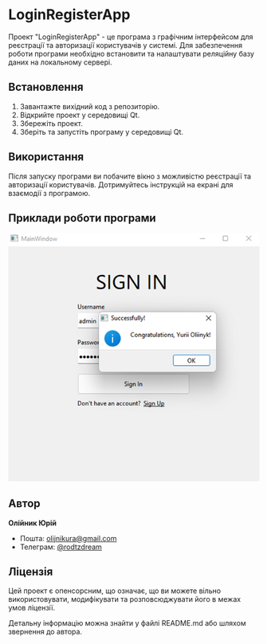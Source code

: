 # LoginRegisterApp

Проект "LoginRegisterApp" - це програма з графічним інтерфейсом для реєстрації та авторизації користувачів у системі. Для забезпечення роботи програми необхідно встановити та налаштувати реляційну базу даних на локальному сервері.

## Встановлення

1. Завантажте вихідний код з репозиторію.
2. Відкрийте проект у середовищі Qt.
3. Збережіть проект.
4. Зберіть та запустіть програму у середовищі Qt.

## Використання

Після запуску програми ви побачите вікно з можливістю реєстрації та авторизації користувачів. Дотримуйтесь інструкцій на екрані для взаємодії з програмою.

## Приклади роботи програми

![Скріншот 1](screenshots/screenshot1.png)

## Автор

**Олійник Юрій**

- Пошта: olijnikura@gmail.com
- Телеграм: [@rodtzdream](https://t.me/rodtzdream)

## Ліцензія

Цей проект є опенсорсним, що означає, що ви можете вільно використовувати, модифікувати та розповсюджувати його в межах умов ліцензії. 

Детальну інформацію можна знайти у файлі README.md або шляхом звернення до автора.

